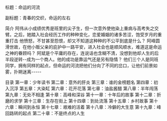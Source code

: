 标题：命运的河流

副标题：青春的交织，命运的左右

简介
阿伟从小成绩优秀是班里的尖子生，但一次意外使他染上重病与高考失之交臂。之后，她踏入社会经历工作的种种变化，恋爱婚姻的诸多苦涩，饱受岁月的重重打击
他愤怒，不甘甚至怨恨，却又不知道这种种的不公平到底是什么？
阿峰圆滑世故，在他小贩父亲的庇护中一路平安，进入社会也是顺风顺水，难道这是命运之神的眷顾吗？
阿斌是个平庸的存在，连说话也含糊不清，没想到他却人生的后半段逆转--成为一个商人。他的成功是靠运气还是另有隐情？
他们三个人是同班同学，拥有同样的起点，但命运的河流把他们分向了不同的岔口，让他们前景如雾，扑朔迷离-----

目录
第一章：少年读书
第二章：意外的肝炎
第三章：谁的金榜题名
第四章：初入沉浮
第五章：大染缸
第六章：花开花落
第七章：油盐酱醋
第八章：半年闯荡
第九章：无处不相逢
第十章：高峰和深谷
第十一章：十年后的故事
第十二章：折磨的求学
第十三章：生存在街上
第十四章：到处流落
第十五章：乡村故事
第十六章：瞬间到永恒
第十七章：艰难的活着
第十八章：冷僻的大生意
第十九章：峰回路转的起点
第二十章：不是终点的人生

